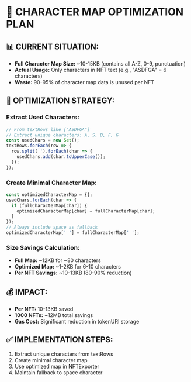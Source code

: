 # 🎯 CHARACTER MAP OPTIMIZATION PLAN

## 📊 CURRENT SITUATION:
- **Full Character Map Size:** ~10-15KB (contains all A-Z, 0-9, punctuation)
- **Actual Usage:** Only characters in NFT text (e.g., "ASDFGA" = 6 characters)
- **Waste:** 90-95% of character map data is unused per NFT

## 🚀 OPTIMIZATION STRATEGY:

### **Extract Used Characters:**
```javascript
// From textRows like ["ASDFGA"]
// Extract unique characters: A, S, D, F, G
const usedChars = new Set();
textRows.forEach(row => {
  row.split('').forEach(char => {
    usedChars.add(char.toUpperCase());
  });
});
```

### **Create Minimal Character Map:**
```javascript
const optimizedCharacterMap = {};
usedChars.forEach(char => {
  if (fullCharacterMap[char]) {
    optimizedCharacterMap[char] = fullCharacterMap[char];
  }
});
// Always include space as fallback
optimizedCharacterMap[' '] = fullCharacterMap[' '];
```

### **Size Savings Calculation:**
- **Full Map:** ~12KB for ~80 characters
- **Optimized Map:** ~1-2KB for 6-10 characters
- **Per NFT Savings:** ~10-13KB (80-90% reduction)

## 💰 IMPACT:
- **Per NFT:** 10-13KB saved
- **1000 NFTs:** ~12MB total savings
- **Gas Cost:** Significant reduction in tokenURI storage

## ✅ IMPLEMENTATION STEPS:
1. Extract unique characters from textRows
2. Create minimal character map
3. Use optimized map in NFTExporter
4. Maintain fallback to space character

